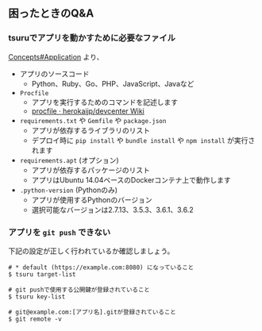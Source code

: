 ## 困ったときのQ&A

### tsuruでアプリを動かすために必要なファイル

[Concepts#Application](https://docs.tsuru.io/stable/understanding/concepts.html#applications) より、

* アプリのソースコード
    * Python、Ruby、Go、PHP、JavaScript、Javaなど
* `Procfile`
    * アプリを実行するためのコマンドを記述します
    * [procfile · herokaijp/devcenter Wiki](https://github.com/herokaijp/devcenter/wiki/procfile)
* `requirements.txt` や `Gemfile` や `package.json`
    * アプリが依存するライブラリのリスト
    * デプロイ時に `pip install` や `bundle install` や `npm install` が実行されます 
* `requirements.apt` (オプション)
    * アプリが依存するパッケージのリスト
    * アプリはUbuntu 14.04ベースのDockerコンテナ上で動作します
* `.python-version` (Pythonのみ)
    * アプリが使用するPythonのバージョン
    * 選択可能なバージョンは2.7.13、3.5.3、3.6.1、3.6.2

### アプリを `git push` できない

下記の設定が正しく行われているか確認しましょう。

```
# * default (https://example.com:8080) になっていること
$ tsuru target-list

# git pushで使用する公開鍵が登録されていること
$ tsuru key-list

# git@example.com:[アプリ名].gitが登録されていること
$ git remote -v
```
